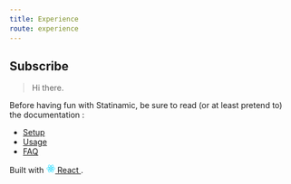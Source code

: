 ```yaml
---
title: Experience
route: experience
---
```


## Subscribe

> Hi there.

Before having fun with Statinamic, be sure to read (or at least pretend to)
the documentation :

* [Setup](http://moox.io/statinamic/docs/setup/)
* [Usage](http://moox.io/statinamic/docs/usage/)
* [FAQ](http://moox.io/statinamic/docs/faq/)

Built with
<a href="https://facebook.github.io/react/">
  <img alt="" src="assets/react.svg" width="16" height="16" />
  React
</a>.
